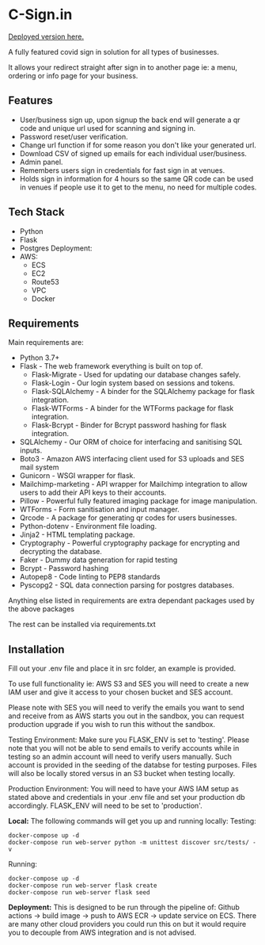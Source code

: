 # C-Sign.in
<a href="www.c-sign.in">Deployed version here.</a>

A fully featured covid sign in solution for all types of businesses.

It allows your redirect straight after sign in to another page ie: a menu, ordering or info page 
for your business.

## Features
 - User/business sign up, upon signup the back end will generate a qr code and unique url 
 used for scanning and signing in.
 - Password reset/user verification.
 - Change url function if for some reason you don't like your generated url.
 - Download CSV of signed up emails for each individual user/business.
 - Admin panel.
 - Remembers users sign in credentials for fast sign in at venues.
 - Holds sign in information for 4 hours so the same QR code can be used in venues if 
 people use it to get to the menu, no need for multiple codes.
 
## Tech Stack
 - Python
 - Flask
 - Postgres
Deployment:
 - AWS:
    - ECS
    - EC2
    - Route53
    - VPC
    - Docker

## Requirements
Main requirements are:
 - Python 3.7+
 - Flask - The web framework everything is built on top of.
    - Flask-Migrate - Used for updating our database changes safely.
    - Flask-Login - Our login system based on sessions and tokens.
    - Flask-SQLAlchemy - A binder for the SQLAlchemy package for flask integration.
    - Flask-WTForms - A binder for the WTForms package for flask integration.
    - Flask-Bcrypt - Binder for Bcrypt password hashing for flask integration.
 - SQLAlchemy - Our ORM of choice for interfacing and sanitising SQL inputs.
 - Boto3 - Amazon AWS interfacing client used for S3 uploads and SES mail system
 - Gunicorn - WSGI wrapper for flask.
 - Mailchimp-marketing - API wrapper for Mailchimp integration to allow users to add their API keys to their accounts.
 - Pillow - Powerful fully featured imaging package for image manipulation.
 - WTForms - Form sanitisation and input manager.
 - Qrcode - A package for generating qr codes for users businesses.
 - Python-dotenv - Environment file loading.
 - Jinja2 - HTML templating package.
 - Cryptography - Powerful cryptography package for encrypting and decrypting the database.
 - Faker - Dummy data generation for rapid testing
 - Bcrypt - Password hashing
 - Autopep8 - Code linting to PEP8 standards
 - Pyscopg2 - SQL data connection parsing for postgres databases.
 
 Anything else listed in requirements are extra dependant packages used by the above packages
 
The rest can be installed via requirements.txt


## Installation
Fill out your .env file and place it in src folder, an example is provided.

To use full functionality ie: AWS S3 and SES you will need to create a new IAM user and give it access to your 
chosen bucket and SES account.

Please note with SES you will need to verify the emails you want to send and receive from as AWS starts you out 
in the sandbox, you can request production upgrade if you wish to run this without the sandbox.

Testing Environment:
Make sure you FLASK_ENV is set to 'testing'. Please note that you will not be able to send emails to verify accounts 
while in testing so an admin account will need to verify users manually. Such account is provided in the seeding of the databse 
for testing purposes.
Files will also be locally stored versus in an S3 bucket when testing locally.

Production Environment:
You will need to have your AWS IAM setup as stated above and credentials in your .env file and set your production db accordingly.
FLASK_ENV will need to be set to 'production'.


__Local:__
The following commands will get you up and running locally:
Testing:
```shell script
docker-compose up -d
docker-compose run web-server python -m unittest discover src/tests/ -v
```

Running:
```shell script
docker-compose up -d
docker-compose run web-server flask create
docker-compose run web-server flask seed
```

__Deployment:__
This is designed to be run through the pipeline of: Github actions -> build image -> push to AWS ECR -> update service 
on ECS.
There are many other cloud providers you could run this on but it would require you to decouple from AWS integration and 
is not advised.